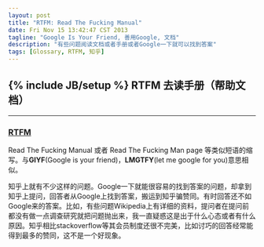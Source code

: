 ```yaml
---
layout: post
title: "RTFM: Read The Fucking Manual"
date: Fri Nov 15 13:42:47 CST 2013
tagline: "Google Is Your Friend, 善用Google, 文档"
description: "有些问题阅读文档或者手册或者Google一下就可以找到答案"
tags: [Glossary, RTFM, 知乎]
---
```

{% include JB/setup %}
RTFM 去读手册（帮助文档）
---

---

### [RTFM](http://en.wikipedia.org/wiki/RTFM)

Read The Fucking Manual 或者 Read The Fucking Man page 等类似短语的缩写。与**GIYF**(Google is your friend)，**LMGTFY**(let me google for you)意思相似。

知乎上就有不少这样的问题。Google一下就能很容易的找到答案的问题，却拿到知乎上提问，回答者从Google上找到答案，搬运到知乎骗赞同。有时回答还不如Google来的答案。比如，有些问题Wikipedia上有详细的资料，提问者在提问前都没有做一点调查研究就把问题抛出来，我一直疑惑这是出于什么心态或者有什么原因。知乎相比stackoverflow等其会员制度还很不完美，比如讨巧的回答经常能得到最多的赞同，这不是一个好现象。
